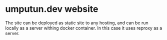 # umputun.dev website

The site can be deployed as static site to any hosting, and can be run locally as a server withing docker container. In this case it uses reproxy as a server.

